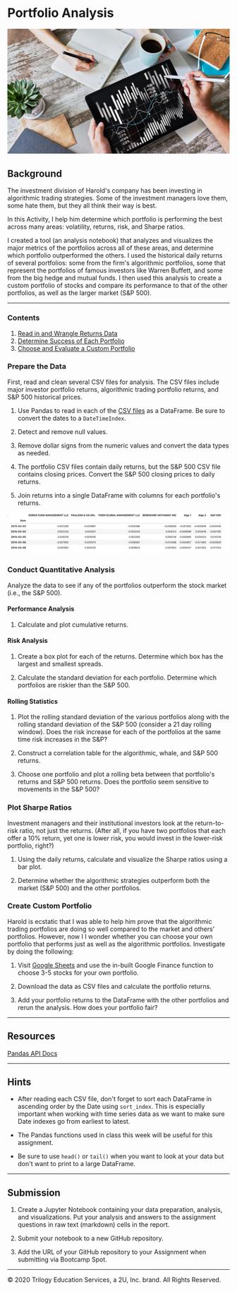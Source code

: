 # Portfolio Analysis

![Portfolio Analysis](Images/portfolio-analysis.png)

## Background

The investment division of Harold's company has been investing in algorithmic trading strategies. Some of the investment managers love them, some hate them, but they all think their way is best.

In this Activity, I help him determine which portfolio is performing the best across many areas: volatility, returns, risk, and Sharpe ratios.

I created a tool (an analysis notebook) that analyzes and visualizes the major metrics of the portfolios across all of these areas, and determine which portfolio outperformed the others. I used the historical daily returns of several portfolios: some from the firm's algorithmic portfolios, some that represent the portfolios of famous investors like Warren Buffett, and some from the big hedge and mutual funds. I then used this analysis to create a custom portfolio of stocks and compare its performance to that of the other portfolios, as well as the larger market (S&P 500).
___
### Contents

1. [Read in and Wrangle Returns Data](#Prepare-the-Data)
2. [Determine Success of Each Portfolio](#Conduct-Quantitative-Analysis)
3. [Choose and Evaluate a Custom Portfolio](#Create-Custom-Portfolio)

### Prepare the Data

First, read and clean several CSV files for analysis. The CSV files include major investor portfolio returns, algorithmic trading portfolio returns, and S&P 500 historical prices. 

1. Use Pandas to read in each of the [CSV files](Starter_Code/Resources) as a DataFrame. Be sure to convert the dates to a `DateTimeIndex`.

2. Detect and remove null values.

3. Remove dollar signs from the numeric values and convert the data types as needed.

4. The portfolio CSV files contain daily returns, but the S&P 500 CSV file contains closing prices. Convert the S&P 500 closing prices to daily returns.

5. Join returns into a single DataFrame with columns for each portfolio's returns.

  ![returns-dataframe.png](Images/returns-dataframe.png)

### Conduct Quantitative Analysis

Analyze the data to see if any of the portfolios outperform the stock market (i.e., the S&P 500).

#### Performance Analysis

1. Calculate and plot cumulative returns.

#### Risk Analysis

1. Create a box plot for each of the returns. Determine which box has the largest and smallest spreads.

2. Calculate the standard deviation for each portfolio. Determine which portfolios are riskier than the S&P 500.

#### Rolling Statistics

1. Plot the rolling standard deviation of the various portfolios along with the rolling standard deviation of the S&P 500 (consider a 21 day rolling window). Does the risk increase for each of the portfolios at the same time risk increases in the S&P?

2. Construct a correlation table for the algorithmic, whale, and S&P 500 returns.

3. Choose one portfolio and plot a rolling beta between that portfolio's returns and S&P 500 returns. Does the portfolio seem sensitive to movements in the S&P 500?

### Plot Sharpe Ratios

Investment managers and their institutional investors look at the return-to-risk ratio, not just the returns. (After all, if you have two portfolios that each offer a 10% return, yet one is lower risk, you would invest in the lower-risk portfolio, right?)

1. Using the daily returns, calculate and visualize the Sharpe ratios using a bar plot.

2. Determine whether the algorithmic strategies outperform both the market (S&P 500) and the other portfolios.

### Create Custom Portfolio

Harold is ecstatic that I was able to help him prove that the algorithmic trading portfolios are doing so well compared to the market and others' portfolios. However, now I I wonder whether you can choose your own portfolio that performs just as well as the algorithmic portfolios. Investigate by doing the following:

1. Visit [Google Sheets](https://docs.google.com/spreadsheets/) and use the in-built Google Finance function to choose 3-5 stocks for your own portfolio.

2. Download the data as CSV files and calculate the portfolio returns.

3. Add your portfolio returns to the DataFrame with the other portfolios and rerun the analysis. How does your portfolio fair?

---

## Resources

[Pandas API Docs](https://pandas.pydata.org/pandas-docs/stable/reference/index.html)

---

## Hints

* After reading each CSV file, don't forget to sort each DataFrame in ascending order by the Date using `sort_index`. This is especially important when working with time series data as we want to make sure Date indexes go from earliest to latest.

* The Pandas functions used in class this week will be useful for this assignment.

* Be sure to use `head()` or `tail()` when you want to look at your data but don't want to print to a large DataFrame.

---

## Submission

1. Create a Jupyter Notebook containing your data preparation, analysis, and visualizations. Put your analysis and answers to the assignment questions in raw text (markdown) cells in the report.

2. Submit your notebook to a new GitHub repository.

3. Add the URL of your GitHub repository to your Assignment when submitting via Bootcamp Spot.

---

© 2020 Trilogy Education Services, a 2U, Inc. brand. All Rights Reserved.
